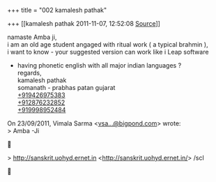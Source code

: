 +++
title = "002 kamalesh pathak"

+++
[[kamalesh pathak	2011-11-07, 12:52:08 [Source](https://groups.google.com/g/samskrita/c/mRU5ZtUVhMk)]]



namaste Amba ji,  
i am an old age student angaged with ritual work ( a typical brahmin ),  
i want to know - your suggested version can work like i Leap software  
- having phonetic english with all major indian languages ?  
regards,  
kamalesh pathak  
somanath - prabhas patan gujarat  
[+919426975383](tel:+91%2094269%2075383)  
[+912876232852](tel:+91%202876%20232%20852)  
[+919998952484](tel:+91%2099989%2052484)

On 23/09/2011, Vimala Sarma \<[vsa...@bigpond.com]()\> wrote:  
\> Amba -Ji



\> <http://sanskrit.uohyd.ernet.in> \<<http://sanskrit.uohyd.ernet.in/>\> /scl



